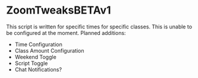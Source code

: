 # ZoomTweaksBETAv1
 
This script is written for specific times for specific classes. This is unable to be configured at the moment.
Planned additions:
- Time Configuration
- Class Amount Configuration
- Weekend Toggle
- Script Toggle
- Chat Notifications?
